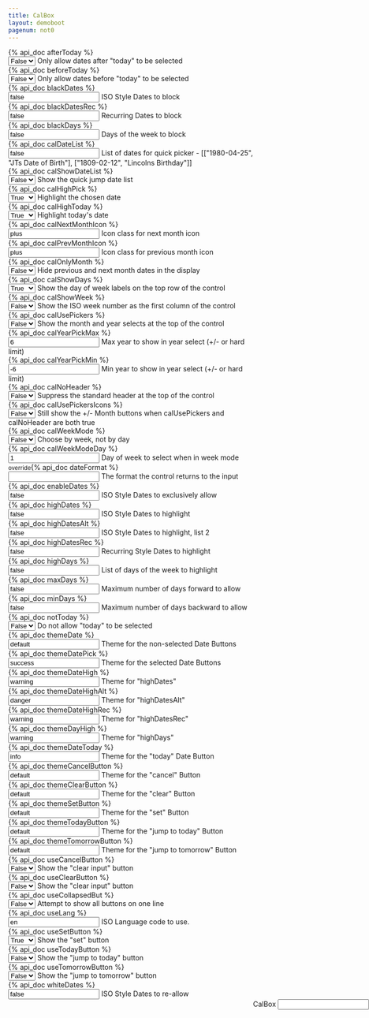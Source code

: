 ```yaml
---
title: CalBox
layout: demoboot
pagenum: not0
---
```




<div class="row">
<div class="col-sm-8">

<div class="form-group row">
	<div class="col-xs-3"><label>{% api_doc afterToday %}</label></div>
	<div class="col-xs-9">
		<select class="form-control demopick" data-link="db" data-opt="afterToday" value='false'>
			<option value="false">False</option>
			<option value="true">True</option>
		</select>
		<span class="help-block">Only allow dates after "today" to be selected</span>
	</div>
</div>

<div class="form-group row">
	<div class="col-xs-3"><label>{% api_doc beforeToday %}</label></div>
	<div class="col-xs-9">
		<select class="form-control demopick" data-link="db" data-opt="beforeToday" value='false'>
			<option value="false">False</option>
			<option value="true">True</option>
		</select>
		<span class="help-block">Only allow dates before "today" to be selected</span>
	</div>
</div>

<div class="form-group row">
	<div class="col-xs-3"><label>{% api_doc blackDates %}</label></div>
	<div class="col-xs-9">
		<input class="form-control demopick" data-link="db" data-opt="blackDates" value='false'>
		<span class="help-block">ISO Style Dates to block</span>
	</div>
</div>

<div class="form-group row">
	<div class="col-xs-3"><label>{% api_doc blackDatesRec %}</label></div>
	<div class="col-xs-9">
		<input class="form-control demopick" data-link="db" data-opt="blackDatesRec" value='false'>
		<span class="help-block">Recurring Dates to block</span>
	</div>
</div>

<div class="form-group row">
	<div class="col-xs-3"><label>{% api_doc blackDays %}</label></div>
	<div class="col-xs-9">
		<input class="form-control demopick" data-link="db" data-opt="blackDays" value='false'>
		<span class="help-block">Days of the week to block</span>
	</div>
</div>

<div class="form-group row">
	<div class="col-xs-3"><label>{% api_doc calDateList %}</label></div>
	<div class="col-xs-9">
		<input class="form-control demopick" data-link="db" data-opt="calDateList" value='false'>
		<span class="help-block">List of dates for quick picker - [["1980-04-25", "JTs Date of Birth"], ["1809-02-12", "Lincolns Birthday"]]</span>
	</div>
</div>

<div class="form-group row">
	<div class="col-xs-3"><label>{% api_doc calShowDateList %}</label></div>
	<div class="col-xs-9">
		<select class="form-control demopick" data-link="db" data-opt="calShowDateList">
			<option value="false">False</option>
			<option value="true">True</option>
		</select>
		<span class="help-block">Show the quick jump date list</span>
	</div>
</div>

<div class="form-group row">
	<div class="col-xs-3"><label>{% api_doc calHighPick %}</label></div>
	<div class="col-xs-9">
		<select class="form-control demopick" data-link="db" data-opt="calHighPick">
			<option value="false">False</option>
			<option value="true" selected="selected">True</option>
		</select>
		<span class="help-block">Highlight the chosen date</span>
	</div>
</div>

<div class="form-group row">
	<div class="col-xs-3"><label>{% api_doc calHighToday %}</label></div>
	<div class="col-xs-9">
		<select class="form-control demopick" data-link="db" data-opt="calHighToday">
			<option value="false">False</option>
			<option value="true" selected="selected">True</option>
		</select>
		<span class="help-block">Highlight today's date</span>
	</div>
</div>

<div class="form-group row">
	<div class="col-xs-3"><label>{% api_doc calNextMonthIcon %}</label></div>
	<div class="col-xs-9">
		<input class="form-control demopick" data-link="db" data-opt="calNextMonthIcon" value='plus'>
		<span class="help-block">Icon class for next month icon</span>
	</div>
</div>

<div class="form-group row">
	<div class="col-xs-3"><label>{% api_doc calPrevMonthIcon %}</label></div>
	<div class="col-xs-9">
		<input class="form-control demopick" data-link="db" data-opt="calPrevMonthIcon" value='plus'>
		<span class="help-block">Icon class for previous month icon</span>
	</div>
</div>

<div class="form-group row">
	<div class="col-xs-3"><label>{% api_doc calOnlyMonth %}</label></div>
	<div class="col-xs-9">
		<select class="form-control demopick" data-link="db" data-opt="calOnlyMonth">
			<option value="false">False</option>
			<option value="true">True</option>
		</select>
		<span class="help-block">Hide previous and next month dates in the display</span>
	</div>
</div>

<div class="form-group row">
	<div class="col-xs-3"><label>{% api_doc calShowDays %}</label></div>
	<div class="col-xs-9">
		<select class="form-control demopick" data-link="db" data-opt="calShowDays">
			<option value="false">False</option>
			<option value="true" selected="selected">True</option>
		</select>
		<span class="help-block">Show the day of week labels on the top row of the control</span>
	</div>
</div>

<div class="form-group row">
	<div class="col-xs-3"><label>{% api_doc calShowWeek %}</label></div>
	<div class="col-xs-9">
		<select class="form-control demopick" data-link="db" data-opt="calShowWeek">
			<option value="false">False</option>
			<option value="true">True</option>
		</select>
		<span class="help-block">Show the ISO week number as the first column of the control</span>
	</div>
</div>

<div class="form-group row">
	<div class="col-xs-3"><label>{% api_doc calUsePickers %}</label></div>
	<div class="col-xs-9">
		<select class="form-control demopick" data-link="db" data-opt="calUsePickers">
			<option value="false">False</option>
			<option value="true">True</option>
		</select>
		<span class="help-block">Show the month and year selects at the top of the control</span>
	</div>
</div>

<div class="form-group row">
	<div class="col-xs-3"><label>{% api_doc calYearPickMax %}</label></div>
	<div class="col-xs-9">
		<input class="form-control demopick" data-link="db" data-opt="calYearPickMax" value='6'>
		<span class="help-block">Max year to show in year select (+/- or hard limit)</span>
	</div>
</div>

<div class="form-group row">
	<div class="col-xs-3"><label>{% api_doc calYearPickMin %}</label></div>
	<div class="col-xs-9">
		<input class="form-control demopick" data-link="db" data-opt="calYearPickMin" value='-6'>
		<span class="help-block">Min year to show in year select (+/- or hard limit)</span>
	</div>
</div>

<div class="form-group row">
	<div class="col-xs-3"><label>{% api_doc calNoHeader %}</label></div>
	<div class="col-xs-9">
		<select class="form-control demopick" data-link="db" data-opt="calNoHeader">
			<option value="false">False</option>
			<option value="true">True</option>
		</select>
		<span class="help-block">Suppress the standard header at the top of the control</span>
	</div>
</div>

<div class="form-group row">
	<div class="col-xs-3"><label>{% api_doc calUsePickersIcons %}</label></div>
	<div class="col-xs-9">
		<select class="form-control demopick" data-link="db" data-opt="calUsePickersIcons">
			<option value="false">False</option>
			<option value="true">True</option>
		</select>
		<span class="help-block">Still show the +/- Month buttons when calUsePickers and calNoHeader are both true</span>
	</div>
</div>

<div class="form-group row">
	<div class="col-xs-3"><label>{% api_doc calWeekMode %}</label></div>
	<div class="col-xs-9">
		<select class="form-control demopick" data-link="db" data-opt="calWeekMode">
			<option value="false">False</option>
			<option value="true">True</option>
		</select>
		<span class="help-block">Choose by week, not by day</span>
	</div>
</div>

<div class="form-group row">
	<div class="col-xs-3"><label>{% api_doc calWeekModeDay %}</label></div>
	<div class="col-xs-9">
		<input class="form-control demopick" data-link="db" data-opt="calWeekModeDay" value='1'>
		<span class="help-block">Day of week to select when in week mode</span>
	</div>
</div>

<div class="form-group row">
	<div class="col-xs-3"><label><small>override</small>{% api_doc dateFormat %}</label></div>
	<div class="col-xs-9">
		<input class="form-control demopick" data-link="db" data-opt="overrideDateFormat" value=''>
		<span class="help-block">The format the control returns to the input</span>
	</div>
</div>

<div class="form-group row">
	<div class="col-xs-3"><label>{% api_doc enableDates %}</label></div>
	<div class="col-xs-9">
		<input class="form-control demopick" data-link="db" data-opt="enableDates" value='false'>
		<span class="help-block">ISO Style Dates to exclusively allow</span>
	</div>
</div>

<div class="form-group row">
	<div class="col-xs-3"><label>{% api_doc highDates %}</label></div>
	<div class="col-xs-9">
		<input class="form-control demopick" data-link="db" data-opt="highDates" value='false'>
		<span class="help-block">ISO Style Dates to highlight</span>
	</div>
</div>

<div class="form-group row">
	<div class="col-xs-3"><label>{% api_doc highDatesAlt %}</label></div>
	<div class="col-xs-9">
		<input class="form-control demopick" data-link="db" data-opt="highDatesAlt" value='false'>
		<span class="help-block">ISO Style Dates to highlight, list 2</span>
	</div>
</div>

<div class="form-group row">
	<div class="col-xs-3"><label>{% api_doc highDatesRec %}</label></div>
	<div class="col-xs-9">
		<input class="form-control demopick" data-link="db" data-opt="highDatesRec" value='false'>
		<span class="help-block">Recurring Style Dates to highlight</span>
	</div>
</div>

<div class="form-group row">
	<div class="col-xs-3"><label>{% api_doc highDays %}</label></div>
	<div class="col-xs-9">
		<input class="form-control demopick" data-link="db" data-opt="highDays" value='false'>
		<span class="help-block">List of days of the week to highlight</span>
	</div>
</div>

<div class="form-group row">
	<div class="col-xs-3"><label>{% api_doc maxDays %}</label></div>
	<div class="col-xs-9">
		<input class="form-control demopick" data-link="db" data-opt="maxDays" value='false'>
		<span class="help-block">Maximum number of days forward to allow</span>
	</div>
</div>

<div class="form-group row">
	<div class="col-xs-3"><label>{% api_doc minDays %}</label></div>
	<div class="col-xs-9">
		<input class="form-control demopick" data-link="db" data-opt="minDays" value='false'>
		<span class="help-block">Maximum number of days backward to allow</span>
	</div>
</div>

<div class="form-group row">
	<div class="col-xs-3"><label>{% api_doc notToday %}</label></div>
	<div class="col-xs-9">
		<select class="form-control demopick" data-link="db" data-opt="notToday">
			<option value="false">False</option>
			<option value="true">True</option>
		</select>
		<span class="help-block">Do not allow "today" to be selected</span>
	</div>
</div>

<div class="form-group row">
	<div class="col-xs-3"><label>{% api_doc themeDate %}</label></div>
	<div class="col-xs-9">
		<input class="form-control demopick" data-link="db" data-opt="themeDate" value='default'>
		<span class="help-block">Theme for the non-selected Date Buttons</span>
	</div>
</div>

<div class="form-group row">
	<div class="col-xs-3"><label>{% api_doc themeDatePick %}</label></div>
	<div class="col-xs-9">
		<input class="form-control demopick" data-link="db" data-opt="themeDatePick" value='success'>
		<span class="help-block">Theme for the selected Date Buttons</span>
	</div>
</div>

<div class="form-group row">
	<div class="col-xs-3"><label>{% api_doc themeDateHigh %}</label></div>
	<div class="col-xs-9">
		<input class="form-control demopick" data-link="db" data-opt="themeDateHigh" value='warning'>
		<span class="help-block">Theme for "highDates"</span>
	</div>
</div>

<div class="form-group row">
	<div class="col-xs-3"><label>{% api_doc themeDateHighAlt %}</label></div>
	<div class="col-xs-9">
		<input class="form-control demopick" data-link="db" data-opt="themeDateHighAlt" value='danger'>
		<span class="help-block">Theme for "highDatesAlt"</span>
	</div>
</div>

<div class="form-group row">
	<div class="col-xs-3"><label>{% api_doc themeDateHighRec %}</label></div>
	<div class="col-xs-9">
		<input class="form-control demopick" data-link="db" data-opt="themeDateHighRec" value='warning'>
		<span class="help-block">Theme for "highDatesRec"</span>
	</div>
</div>

<div class="form-group row">
	<div class="col-xs-3"><label>{% api_doc themeDayHigh %}</label></div>
	<div class="col-xs-9">
		<input class="form-control demopick" data-link="db" data-opt="themeDayHigh" value='warning'>
		<span class="help-block">Theme for "highDays"</span>
	</div>
</div>

<div class="form-group row">
	<div class="col-xs-3"><label>{% api_doc themeDateToday %}</label></div>
	<div class="col-xs-9">
		<input class="form-control demopick" data-link="db" data-opt="themeDateToday" value='info'>
		<span class="help-block">Theme for the "today" Date Button</span>
	</div>
</div>

<div class="form-group row">
	<div class="col-xs-3"><label>{% api_doc themeCancelButton %}</label></div>
	<div class="col-xs-9">
		<input class="form-control demopick" data-link="db" data-opt="themeCancelButton" value='default'>
		<span class="help-block">Theme for the "cancel" Button</span>
	</div>
</div>

<div class="form-group row">
	<div class="col-xs-3"><label>{% api_doc themeClearButton %}</label></div>
	<div class="col-xs-9">
		<input class="form-control demopick" data-link="db" data-opt="themeClearButton" value='default'>
		<span class="help-block">Theme for the "clear" Button</span>
	</div>
</div>

<div class="form-group row">
	<div class="col-xs-3"><label>{% api_doc themeSetButton %}</label></div>
	<div class="col-xs-9">
		<input class="form-control demopick" data-link="db" data-opt="themeSetButton" value='default'>
		<span class="help-block">Theme for the "set" Button</span>
	</div>
</div>

<div class="form-group row">
	<div class="col-xs-3"><label>{% api_doc themeTodayButton %}</label></div>
	<div class="col-xs-9">
		<input class="form-control demopick" data-link="db" data-opt="themeTodayButton" value='default'>
		<span class="help-block">Theme for the "jump to today" Button</span>
	</div>
</div>

<div class="form-group row">
	<div class="col-xs-3"><label>{% api_doc themeTomorrowButton %}</label></div>
	<div class="col-xs-9">
		<input class="form-control demopick" data-link="db" data-opt="themeTomorrowButton" value='default'>
		<span class="help-block">Theme for the "jump to tomorrow" Button</span>
	</div>
</div>

<div class="form-group row">
	<div class="col-xs-3"><label>{% api_doc useCancelButton %}</label></div>
	<div class="col-xs-9">
		<select class="form-control demopick" data-link="db" data-opt="useCancelButton">
			<option value="false">False</option>
			<option value="true">True</option>
		</select>
		<span class="help-block">Show the "clear input" button</span>
	</div>
</div>

<div class="form-group row">
	<div class="col-xs-3"><label>{% api_doc useClearButton %}</label></div>
	<div class="col-xs-9">
		<select class="form-control demopick" data-link="db" data-opt="useClearButton">
			<option value="false">False</option>
			<option value="true">True</option>
		</select>
		<span class="help-block">Show the "clear input" button</span>
	</div>
</div>

<div class="form-group row">
	<div class="col-xs-3"><label>{% api_doc useCollapsedBut %}</label></div>
	<div class="col-xs-9">
		<select class="form-control demopick" data-link="db" data-opt="useCollapsedBut">
			<option value="false">False</option>
			<option value="true">True</option>
		</select>
		<span class="help-block">Attempt to show all buttons on one line</span>
	</div>
</div>

<div class="form-group row">
	<div class="col-xs-3"><label>{% api_doc useLang %}</label></div>
	<div class="col-xs-9">
		<input class="form-control demopick" data-link="db" data-opt="useLang" value='en'>
		<span class="help-block">ISO Language code to use.</span>
	</div>
</div>

<div class="form-group row">
	<div class="col-xs-3"><label>{% api_doc useSetButton %}</label></div>
	<div class="col-xs-9">
		<select class="form-control demopick" data-link="db" data-opt="useSetButton">
			<option value="false">False</option>
			<option value="true" selected="selected">True</option>
		</select>
		<span class="help-block">Show the "set" button</span>
	</div>
</div>

<div class="form-group row">
	<div class="col-xs-3"><label>{% api_doc useTodayButton %}</label></div>
	<div class="col-xs-9">
		<select class="form-control demopick" data-link="db" data-opt="useTodayButton">
			<option value="false">False</option>
			<option value="true">True</option>
		</select>
		<span class="help-block">Show the "jump to today" button</span>
	</div>
</div>

<div class="form-group row">
	<div class="col-xs-3"><label>{% api_doc useTomorrowButton %}</label></div>
	<div class="col-xs-9">
		<select class="form-control demopick" data-link="db" data-opt="useTomorrowButton">
			<option value="false">False</option>
			<option value="true">True</option>
		</select>
		<span class="help-block">Show the "jump to tomorrow" button</span>
	</div>
</div>

<div class="form-group row">
	<div class="col-xs-3"><label>{% api_doc whiteDates %}</label></div>
	<div class="col-xs-9">
		<input class="form-control demopick" data-link="db" data-opt="whiteDates" value='false'>
		<span class="help-block">ISO Style Dates to re-allow</span>
	</div>
</div>


</div>
<div class="col-sm-4" style="position:fixed; right:0;">

<div class="form-group">
<label for="db">CalBox</label>
<input class="form-control" id="db" type="text" data-role="datebox" data-options='{"mode":"calbox","useInline":true,"useInlineAlign":"center"}'>
</div>
</div>